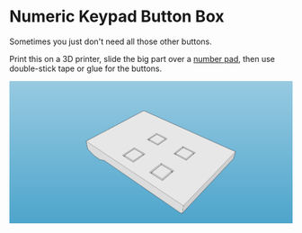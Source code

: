 Numeric Keypad Button Box
=========================
Sometimes you just don't need all those other buttons.

Print this on a 3D printer, slide the big part over a [number pad](http://amzn.com/B00GAYDWRS/?tag=hoosieree-20), then use double-stick tape or glue for the buttons.

![](https://raw.githubusercontent.com/hoosierEE/Brett-NumPad/master/img.jpg)
